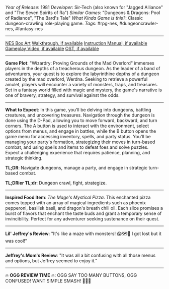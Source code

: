 *Year of Release*: 1981
*Developer*: Sir-Tech (also known for "Jagged Alliance" and "The Seven Spirits of Ra")
*Similar Games*: "Dungeons & Dragons: Pool of Radiance", "The Bard's Tale"
*What Kinda Game is this?*: Classic dungeon-crawling role-playing game.
*Tags:* #rpg-nes, #dungeoncrawler-nes, #fantasy-nes

---
[NES Box Art](https://www.google.com/search?tbm=isch&q=NES+Box+Art+Wizardry) 
[Walkthrough, if available](https://www.google.com/search?q=Walkthrough+NES+Wizardry)
[Instruction Manual, if available](https://www.google.com/search?q=NES+Instruction+Manual+Wizardry)
[Gameplay Video, if available](https://www.youtube.com/results?search_query=gameplay+NES+Wizardry) 
[OST, if available](https://www.youtube.com/results?search_query=gameplay+NES+Wizardry+OST)

- - -
**Game Plot**: "Wizardry: Proving Grounds of the Mad Overlord" immerses players in the depths of a treacherous dungeon. As the leader of a band of adventurers, your quest is to explore the labyrinthine depths of a dungeon created by the mad overlord, Werdna. Seeking to retrieve a powerful amulet, players will encounter a variety of monsters, traps, and treasures. Set in a fantasy world filled with magic and mystery, the game's narrative is one of bravery, strategy, and survival against the odds.

- - -
**What to Expect**: In this game, you'll be delving into dungeons, battling creatures, and uncovering treasures. Navigation through the dungeon is done using the D-Pad, allowing you to move forward, backward, and turn corners. The A button is used to interact with the environment, select options from menus, and engage in battles, while the B button opens the game menu for accessing inventory, spells, and party status. You'll be managing your party's formation, strategizing their moves in turn-based combat, and using spells and items to defeat foes and solve puzzles. Expect a challenging experience that requires patience, planning, and strategic thinking.

**TL;DR**: Navigate dungeons, manage a party, and engage in strategic turn-based combat.

**TL;DRier TL;dr**: Dungeon crawl, fight, strategize.

---
**Inspired Food Item**: *The Mage's Mystical Pizza*. This enchanted pizza comes topped with an array of magical ingredients such as phoenix pepperoni, basilisk basil, and dragon's breath chili oil. Each slice promises a burst of flavors that enchant the taste buds and grant a temporary sense of invincibility. Perfect for any adventurer seeking sustenance on their quest.

---
**Lil' Jeffrey's Review**: "It's like a maze with monsters! 😱🗺️🐉 I got lost but it was cool!"

---
**Jeffrey's Mom's Review**: "It was all a bit confusing with all those menus and options, but Jeffrey seemed to enjoy it."

---
🔥 **OGG REVIEW TIME** 🔥: OGG SAY TOO MANY BUTTONS, OGG CONFUSED! WANT SIMPLE SMASH! 🤔🔥💥